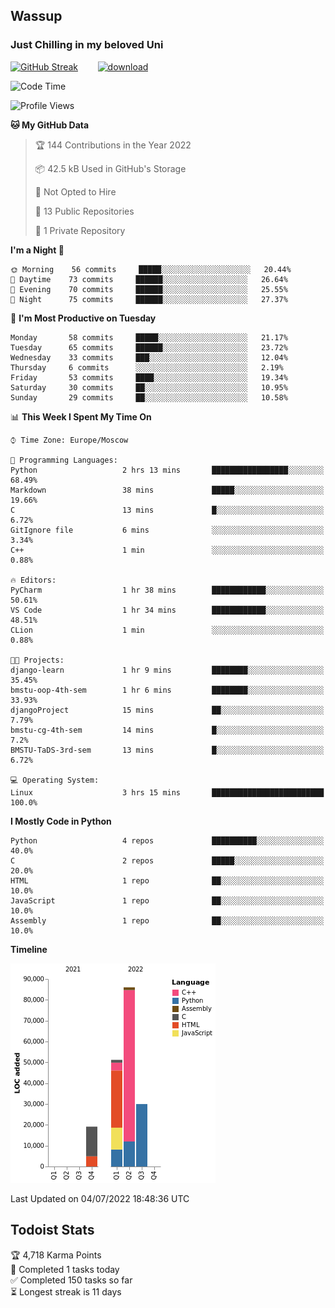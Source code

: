 ## Wassup 
### Just Chilling in my beloved Uni 

<!--
-->

[![GitHub Streak](http://github-readme-streak-stats.herokuapp.com?user=archeoss&theme=shades-of-purple&hide_border=true&date_format=j%20M%5B%20Y%5D)](https://git.io/streak-stats)&nbsp;&nbsp;&nbsp;&nbsp;&nbsp;&nbsp;&nbsp;&nbsp;[![download](https://user-images.githubusercontent.com/68448737/147796309-d8b65b1d-4dde-40d9-b03a-2b42aaa6cd43.jpeg)
](https://bmstu.ru/)

<!--START_SECTION:waka-->
![Code Time](http://img.shields.io/badge/Code%20Time-0%20secs-blue)

![Profile Views](http://img.shields.io/badge/Profile%20Views-36-blue)

**🐱 My GitHub Data** 

> 🏆 144 Contributions in the Year 2022
 > 
> 📦 42.5 kB Used in GitHub's Storage 
 > 
> 🚫 Not Opted to Hire
 > 
> 📜 13 Public Repositories 
 > 
> 🔑 1 Private Repository 
 > 
**I'm a Night 🦉** 

```text
🌞 Morning    56 commits     █████░░░░░░░░░░░░░░░░░░░░   20.44% 
🌆 Daytime    73 commits     ██████░░░░░░░░░░░░░░░░░░░   26.64% 
🌃 Evening    70 commits     ██████░░░░░░░░░░░░░░░░░░░   25.55% 
🌙 Night      75 commits     ██████░░░░░░░░░░░░░░░░░░░   27.37%

```
📅 **I'm Most Productive on Tuesday** 

```text
Monday       58 commits     █████░░░░░░░░░░░░░░░░░░░░   21.17% 
Tuesday      65 commits     ██████░░░░░░░░░░░░░░░░░░░   23.72% 
Wednesday    33 commits     ███░░░░░░░░░░░░░░░░░░░░░░   12.04% 
Thursday     6 commits      ░░░░░░░░░░░░░░░░░░░░░░░░░   2.19% 
Friday       53 commits     ████░░░░░░░░░░░░░░░░░░░░░   19.34% 
Saturday     30 commits     ██░░░░░░░░░░░░░░░░░░░░░░░   10.95% 
Sunday       29 commits     ██░░░░░░░░░░░░░░░░░░░░░░░   10.58%

```


📊 **This Week I Spent My Time On** 

```text
⌚︎ Time Zone: Europe/Moscow

💬 Programming Languages: 
Python                   2 hrs 13 mins       █████████████████░░░░░░░░   68.49% 
Markdown                 38 mins             █████░░░░░░░░░░░░░░░░░░░░   19.66% 
C                        13 mins             █░░░░░░░░░░░░░░░░░░░░░░░░   6.72% 
GitIgnore file           6 mins              ░░░░░░░░░░░░░░░░░░░░░░░░░   3.34% 
C++                      1 min               ░░░░░░░░░░░░░░░░░░░░░░░░░   0.88%

🔥 Editors: 
PyCharm                  1 hr 38 mins        ████████████░░░░░░░░░░░░░   50.61% 
VS Code                  1 hr 34 mins        ████████████░░░░░░░░░░░░░   48.51% 
CLion                    1 min               ░░░░░░░░░░░░░░░░░░░░░░░░░   0.88%

🐱‍💻 Projects: 
django-learn             1 hr 9 mins         ████████░░░░░░░░░░░░░░░░░   35.45% 
bmstu-oop-4th-sem        1 hr 6 mins         ████████░░░░░░░░░░░░░░░░░   33.93% 
djangoProject            15 mins             ██░░░░░░░░░░░░░░░░░░░░░░░   7.79% 
bmstu-cg-4th-sem         14 mins             █░░░░░░░░░░░░░░░░░░░░░░░░   7.2% 
BMSTU-TaDS-3rd-sem       13 mins             █░░░░░░░░░░░░░░░░░░░░░░░░   6.72%

💻 Operating System: 
Linux                    3 hrs 15 mins       █████████████████████████   100.0%

```

**I Mostly Code in Python** 

```text
Python                   4 repos             ██████████░░░░░░░░░░░░░░░   40.0% 
C                        2 repos             █████░░░░░░░░░░░░░░░░░░░░   20.0% 
HTML                     1 repo              ██░░░░░░░░░░░░░░░░░░░░░░░   10.0% 
JavaScript               1 repo              ██░░░░░░░░░░░░░░░░░░░░░░░   10.0% 
Assembly                 1 repo              ██░░░░░░░░░░░░░░░░░░░░░░░   10.0%

```


**Timeline**

![Chart not found](https://raw.githubusercontent.com/archeoss/archeoss/master/charts/bar_graph.png) 


 Last Updated on 04/07/2022 18:48:36 UTC
<!--END_SECTION:waka-->

## Todoist Stats

<!-- TODO-IST:START -->
🏆  4,718 Karma Points           
🌸  Completed 1 tasks today           
✅  Completed 150 tasks so far           
⏳  Longest streak is 11 days
<!-- TODO-IST:END -->
